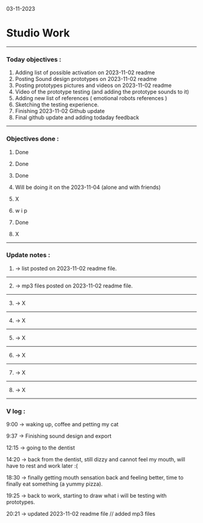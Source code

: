 03-11-2023
# Studio Work 

---

### Today objectives :
1. Adding list of possible activation on 2023-11-02 readme
2. Posting Sound design prototypes on 2023-11-02 readme
3. Posting prototypes pictures and videos on 2023-11-02 readme
4. Video of the prototype testing (and adding the prototype sounds to it)
5. Adding new list of references ( emotional robots references )
6. Sketching the testing experience.
7. Finishing 2023-11-02 Github update
8. Final github update and adding todaday feedback
---

### Objectives done : 

1. Done

2. Done

3. Done

4. Will be doing it on the 2023-11-04 (alone and with friends)

5. X

6. w i p

7. Done

8. X

---

### Update notes : 

1. -> list posted on 2023-11-02 readme file.

---
2. -> mp3 files posted on 2023-11-02 readme file. 

---
3. -> X

---
4. -> X

---
5. -> X

---
6. -> X

--- 
7. -> X

---
8. -> X

---

### V log :

9:00 -> waking up, coffee and petting my cat

9:37 -> Finishing sound design and export

12:15 -> going to the dentist

14:20 -> back from the dentist, still dizzy and cannot feel my mouth, will have to rest and work later :(

18:30 -> finally getting mouth sensation back and feeling better, time to finally eat something (a yummy pizza).

19:25 -> back to work, starting to draw what i will be testing with prototypes.

20:21 -> updated 2023-11-02 readme file // added mp3 files
